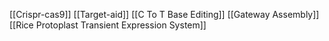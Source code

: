 [[Crispr-cas9]]
[[Target-aid]]
[[C To T Base Editing]]
[[Gateway Assembly]]
[[Rice Protoplast Transient Expression System]]
